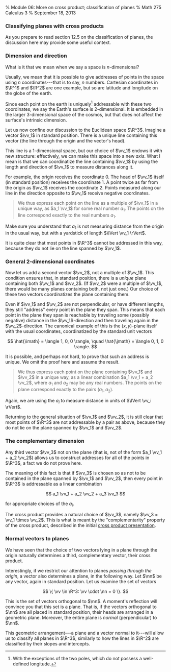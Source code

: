 % Module 06:
  More on cross product; classification of planes
% Math 275 Calculus 3
% September 18, 2013 <!-- day 07 -->

$\newcommand{\R}{\mathbf{R}}$
$\newcommand{\vv}{\vec{v}}$
$\newcommand{\nn}{\vec{n}}$

### Classifying planes with cross products

As you prepare to read section 12.5 on the classification of planes, the discussion here may provide some useful context. 

### Dimension and direction

What is it that we mean when we say a space is $n$-dimensional?

Usually, we mean that it is possible to give addresses of points in the space using $n$ coordinates---that is to say, $n$ numbers. Cartesian coordinates in $\R^1$ and $\R^2$ are one example, but so are latitude and longitude on the globe of the earth.

Since each point on the earth is uniquely[^unique] addressable with these two coordinates, we say the Earth's surface is $2$-dimensional. It is embedded in the larger $3$-dimensional space of the cosmos, but that does not affect the surface's intrinsic dimension.

Let us now confine our discussion to the Euclidean space $\R^3$. Imagine a vector $\vv_1$ in standard position. There is a unique line containing this vector (the line through the origin and the vector's head). 

This line is a $1$-dimensional space, but our choice of $\vv_1$ endows it with new structure: effectively, we can make this space into a new *axis*. What I mean is that we can coordinatize the line containing $\vv_1$ by using the length and direction of $\vv_1$ to measure distances along it.

For example, the origin receives the coordinate $0$. The head of $\vv_1$ itself (in standard position) receives the coordinate $1$. A point twice as far from the origin as $\vv_1$ receives the coordinate $2$. Points measured along our line in the direction opposite to $\vv_1$ receive negative coordinates.

> We thus express each point on the line as a multiple of $\vv_1$ in a unique way, as $a_1 \vv_1$ for some real number $a_1$. The points on the line correspond exactly to the real numbers $a_1$.

Make sure you understand that $a_1$ is not measuring distance from the origin in the usual way, but with a yardstick of length $\lVert \vv_1 \rVert$.

It is quite clear that most points in $\R^3$ cannot be addressed in this way, because they do not lie on the line spanned by $\vv_1$.

### General 2-dimensional coordinates

Now let us add a second vector $\vv_2$, not a multiple of $\vv_1$. This condition ensures that, in standard position, there is a *unique* plane containing both $\vv_1$ and $\vv_2$. (If $\vv_2$ were a multiple of $\vv_1$, there would be many planes containing both, not just one.) Our choice of these two vectors coordinatizes the plane containing them.

Even if $\vv_1$ and $\vv_2$ are not perpendicular, or have different lengths, they still "address" every point in the plane they span. This means that each point in the plane they span is reachable by traveling some (possibly negative) distance in the $\vv_1$-direction and then traveling again in the $\vv_2$-direction. The canonical example of this is the $(x,y)$-plane itself with the usual coordinates, coordinatized by the standard unit vectors

$$ \hat{\imath} = \langle 1, 0, 0 \rangle, \quad \hat{\jmath} = \langle 0, 1, 0 \rangle. $$

It is possible, and perhaps not hard, to prove that such an address is unique. We omit the proof here and assume the result.

> We thus express each point on the plane containing $\vv_1$ and $\vv_2$ in a unique way, as a linear combination $a_1 \vv_1 + a_2 \vv_2$, where $a_1$ and $a_2$ may be any real numbers. The points on the plane correspond exactly to the pairs $(a_1, a_2)$.

Again, we are using the $a_i$ to measure distance in units of $\lVert \vv_i \rVert$. 

Returning to the general situation of $\vv_1$ and $\vv_2$, it is still clear that most points of $\R^3$ are not addressable by a pair as above, because they do not lie on the plane spanned by $\vv_1$ and $\vv_2$.

### The complementary dimension

Any third vector $\vv_3$ not on the plane (that is, not of the form $a_1 \vv_1 + a_2 \vv_2$) allows us to construct addresses for all of the points in $\R^3$, a fact we do not prove here. 

The meaning of this fact is that if $\vv_3$ is chosen so as not to be contained in the plane spanned by $\vv_1$ and $\vv_2$, then every point in $\R^3$ is addressable as a linear combination

$$ a_1 \vv_1 + a_2 \vv_2 + a_3 \vv_3 $$

for appropriate choices of the $a_i$.

The cross product provides a natural choice of $\vv_3$, namely $\vv_3 = \vv_1 \times \vv_2$. This is what is meant by the "complementarity" property of the cross product, described in the initial [cross product presentation][d05].

### Normal vectors to planes

We have seen that the choice of two vectors lying in a plane through the origin naturally determines a third, complementary vector, their cross product. 

Interestingly, if we restrict our attention to planes *passing through the origin*, a vector also determines a plane, in the following way. Let $\nn$ be any vector, again in standard position. Let us examine the set of vectors

$$ \{ \vv \in \R^3: \vv \cdot \nn = 0 \}. $$

This is the set of vectors orthogonal to $\nn$. A moment's reflection will convince you that this set is a plane. That is, if the vectors orthogonal to $\nn$ are all placed in standard position, their heads are arranged in a geometric plane. Moreover, the entire plane is *normal* (perpendicular) to $\nn$. 

This geometric arrangement---a plane and a vector normal to it---will allow us to classify all planes in $\R^3$, similarly to how the lines in $\R^2$ are classified by their slopes and intercepts.

[^unique]: With the exceptions of the two poles, which do not possess a well-defined longitude. 

[d05]: ../../decks/05/Deck.pdf
